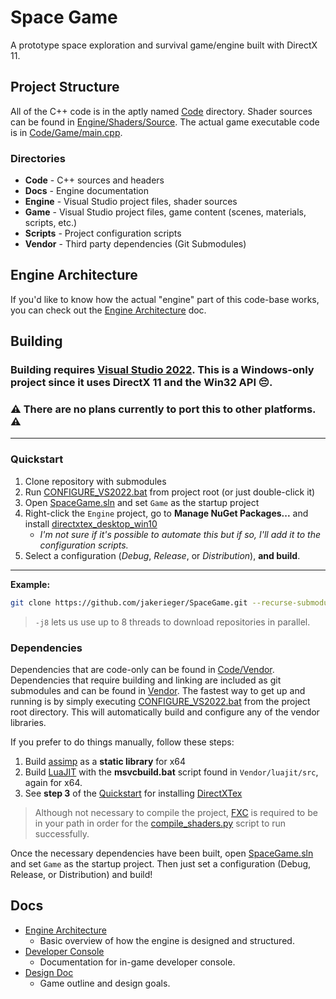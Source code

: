 # Space Game

A prototype space exploration and survival game/engine built with DirectX 11.

## Project Structure

All of the C++ code is in the aptly named [Code](Code) directory. 
Shader sources can be found in [Engine/Shaders/Source](Engine/Shaders/Source).
The actual game executable code is in [Code/Game/main.cpp](Code/Game/main.cpp).
### Directories

- **Code** - C++ sources and headers
- **Docs** - Engine documentation
- **Engine** - Visual Studio project files, shader sources
- **Game** - Visual Studio project files, game content (scenes, materials, scripts, etc.)
- **Scripts** - Project configuration scripts
- **Vendor** - Third party dependencies (Git Submodules)

## Engine Architecture

If you'd like to know how the actual "engine" part of this code-base works, you can check out the [Engine Architecture](Docs/Engine-Architecture.md) doc.

## Building

### Building requires [Visual Studio 2022](https://visualstudio.microsoft.com/vs/). This is a **Windows-only** project since it uses DirectX 11 and the Win32 API 😔.
### ⚠️ **There are no plans currently to port this to other platforms.** ⚠️

---

### Quickstart

1. Clone repository with submodules
2. Run [CONFIGURE_VS2022.bat](CONFIGURE_VS2022.bat) from project root (or just double-click it)
3. Open [SpaceGame.sln](SpaceGame.sln) and set `Game` as the startup project
4. Right-click the `Engine` project, go to **Manage NuGet Packages...** and install [directxtex_desktop_win10](https://www.nuget.org/packages/directxtex_desktop_win10)
    - *I'm not sure if it's possible to automate this but if so, I'll add it to the configuration scripts.*
5. Select a configuration (*Debug*, *Release*, or *Distribution*), **and build**.

---


**Example:**
```sh
git clone https://github.com/jakerieger/SpaceGame.git --recurse-submodules -j8
```
> `-j8` lets us use up to 8 threads to download repositories in parallel.

### Dependencies

Dependencies that are code-only can be found in [Code/Vendor](Code/Vendor). Dependencies that require building and linking are included as git submodules and can be found in [Vendor](Vendor).
The fastest way to get up and running is by simply executing [CONFIGURE_VS2022.bat](CONFIGURE_VS2022.bat) from the project root directory. This will automatically build and configure any of the vendor libraries.

If you prefer to do things manually, follow these steps:

1. Build [assimp](https://github.com/assimp/assimp) as a **static library** for x64
2. Build [LuaJIT](http://luajit.org/) with the **msvcbuild.bat** script found in `Vendor/luajit/src`, again for x64.
3. See **step 3** of the [Quickstart](#quickstart) for installing [DirectXTex](https://github.com/microsoft/DirectXTex)

> Although not necessary to compile the project, [FXC](https://learn.microsoft.com/en-us/windows/win32/direct3dtools/fxc) is required to be in your path in order for the [compile_shaders.py](Scripts/compile_shaders.py) script to run successfully.

Once the necessary dependencies have been built, open [SpaceGame.sln](SpaceGame.sln) and set `Game` as the startup project. Then just set a configuration (Debug, Release, or Distribution) and build!

## Docs

- [Engine Architecture](Docs/Engine-Architecture.md)
    - Basic overview of how the engine is designed and structured. 
- [Developer Console](Docs/Developer-Console.md)
    - Documentation for in-game developer console. 
- [Design Doc](Docs/Design-Doc.md)
    - Game outline and design goals. 